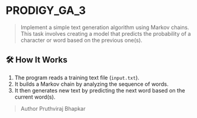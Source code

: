 # PRODIGY_GA_3

> Implement a simple text generation algorithm using Markov chains. This task involves creating a model that predicts the probability of a character or word based on the previous one(s).
## 🛠️ How It Works

1. The program reads a training text file (`input.txt`).
2. It builds a Markov chain by analyzing the sequence of words.
3. It then generates new text by predicting the next word based on the current word(s).

> Author
 Pruthviraj Bhapkar
